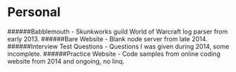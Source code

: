 # Personal
######Babblemouth - Skunkworks guild World of Warcraft log parser from early 2013.
######Bare Website - Blank node server from late 2014.
######Interview Test Questions - Questions I was given during 2014, some incomplete.
######Practice Website - Code samples from online coding website from 2014 and ongoing, no linq.
